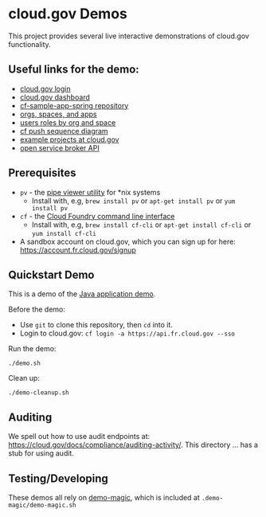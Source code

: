 # cloud.gov Demos

This project provides several live interactive demonstrations of 
cloud.gov functionality.

## Useful links for the demo:

* [cloud.gov login](https://login.fr.cloud.gov/login)
* [cloud.gov dashboard](https://dashboard-beta.fr.cloud.gov)
* [cf-sample-app-spring repository](https://github.com/18F/cf-sample-app-spring)
* [orgs, spaces, and apps](http://basics-workshop.cloudfoundry.org/slides/#/20)
* [users roles by org and space](https://docs.run.pivotal.io/console/images/pws/invite-members.png)
* [cf push sequence diagram](https://raw.githubusercontent.com/18F/cg-workshop/master/images/app_push_flow_diagram_diego.png)
* [example projects at cloud.gov](https://cloud.gov/docs/apps/frameworks/#customer-example-applications)
* [open service broker API](https://www.openservicebrokerapi.org/)

## Prerequisites

* `pv` - the [pipe viewer utility](https://www.ivarch.com/programs/pv.shtml) for *nix systems
  * Install with, e.g, `brew install pv` or `apt-get install pv` or `yum install pv`
* `cf` - the [Cloud Foundry command line interface](https://github.com/cloudfoundry/cli)
  * Install with, e.g, `brew install cf-cli` or `apt-get install cf-cli` or `yum install cf-cli`
* A sandbox account on cloud.gov, which you can sign up for here: https://account.fr.cloud.gov/signup

## Quickstart Demo

This is a demo of the [Java application demo](https://cloud.gov/quickstart/).

Before the demo:
  * Use `git` to clone this repository, then `cd` into it.
  * Login to cloud.gov: `cf login -a https://api.fr.cloud.gov --sso`

Run the demo:
```
./demo.sh
```

Clean up:
```
./demo-cleanup.sh
```

## Auditing

We spell out how to use audit endpoints at:
https://cloud.gov/docs/compliance/auditing-activity/. This directory ... has a
stub for using audit.

## Testing/Developing

These demos all rely on [demo-magic](https://github.com/paxtonhare/demo-magic), which is included at `.demo-magic/demo-magic.sh`
